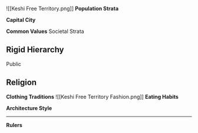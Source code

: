 ![[Keshi Free Territory.png]]
**Population Strata**

**Capital City**

**Common Values**
Societal Strata


Rigid Hierarchy
- 
Public 


Religion
-   
**Clothing Traditions**
![[Keshi Free Territory Fashion.png]]
**Eating Habits**

**Architecture Style**

****

 **Rulers**
 